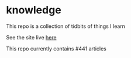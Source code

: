# knowledge

This repo is a collection of tidbits of things I learn

See the site live [here](https://mark1626.github.io/knowledge/)

This repo currently contains #441 articles
